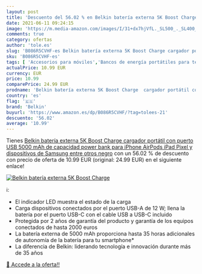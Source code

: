 ```yaml
---
layout: post
title: 'Descuento del 56.02 % en Belkin batería externa 5K Boost Charge  '
date: 2021-06-11 09:24:15
image: 'https://m.media-amazon.com/images/I/31+dx7hjVfL._SL500_._SL400_.jpg'
comments: true
category: ofertas
author: 'tole.es'
slug: 'B086R5CVHF-es Belkin batería externa 5K Boost Charge cargador portátil...'
sku: 'B086R5CVHF-es'
tags: [ 'Accesorios para móviles','Bancos de energía portátiles para teléfonos móviles','Cargadores para móviles','Comunicación móvil y accesorios','Electrónica','belkin','ipad','iphone', ]
actualPrice: 10.99 EUR
currency: EUR
price: 10.99
comparePrice: 24.99 EUR
prodname: 'Belkin batería externa 5K Boost Charge  cargador portátil con puerto USB  5000 mAh de capacidad  power bank para iPhone  AirPods  iPad  Pixel y dispositivos de Samsung entre otros   negro'
country: 'es'
flag: '🇪🇸'
brand: 'Belkin'
buyurl: 'https://www.amazon.es/dp/B086R5CVHF/?tag=tolees-21'
descuento: '56.02'
average: '10.99'
---
```


Tienes [Belkin batería externa 5K Boost Charge  cargador portátil con puerto USB  5000 mAh de capacidad  power bank para iPhone  AirPods  iPad  Pixel y dispositivos de Samsung entre otros   negro](https://www.amazon.es/dp/B086R5CVHF/?tag=tolees-21) con un 56.02 % de descuento con precio de oferta de 10.99 EUR (original: 24.99 EUR) en el siguiente enlace!

[![Belkin batería externa 5K Boost Charge  ](https://m.media-amazon.com/images/I/31+dx7hjVfL._SL500_._SL400_.jpg)](https://www.amazon.es/dp/B086R5CVHF/?tag=tolees-21)

ℹ️:

- El indicador LED muestra el estado de la carga
- Carga dispositivos conectados por el puerto USB-A de 12 W; llena la batería por el puerto USB-C con el cable USB a USB-C incluido
- Protegida por 2 años de garantía del producto y garantía de los equipos conectados de hasta 2000 euros
- La batería externa de 5000 mAh proporciona hasta 35 horas adicionales de autonomía de la batería para tu smartphone*
- La diferencia de Belkin: liderando tecnología e innovación durante más de 35 años

[🛒 Accede a la oferta!!](https://www.amazon.es/dp/B086R5CVHF/?tag=tolees-21)
